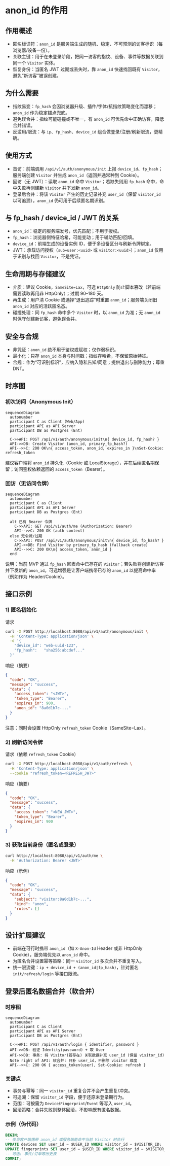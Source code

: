 
# anon_id 的作用

## 作用概述
- 匿名标识符：`anon_id` 是服务端生成的随机、稳定、不可预测的访客标识（每浏览器/设备一份）。
- 关联主键：用于在未登录阶段，把同一访客的指纹、设备、事件等数据关联到同一个 `Visitor` 实体。
- 恢复身份：当匿名 JWT 过期或丢失时，靠 `anon_id` 快速找回既有 `Visitor`，避免“新访客”被误创建。

## 为什么需要
- 指纹易变：`fp_hash` 会因浏览器升级、插件/字体/抗指纹策略变化而漂移；`anon_id` 作为稳定锚点兜底。
- 避免误合并：指纹可能碰撞或不唯一，有 `anon_id` 可优先命中正确访客，降低合并错误。
- 反滥用/限流：与 `ip`、`fp_hash`、`device_id` 组合做登录/注册/刷新限流，更精确。

## 使用方式
- 首访：前端调用 `/api/v1/auth/anonymous/init` 上报 `device_id`、`fp_hash`；服务端创建 `Visitor` 并生成 `anon_id`（返回并通常种到 Cookie）。
- 回访（无 JWT）：读取 `anon_id` 命中 `Visitor`；若缺失则用 `fp_hash` 命中，命中失败再创建新 `Visitor` 并下发新 `anon_id`。
- 登录后合并：将该 `Visitor` 产生的历史记录补充 `user_id`（保留 `visitor_id` 以可追溯），`anon_id` 仍可用于后续匿名期识别。

## 与 fp_hash / device_id / JWT 的关系
- `anon_id`：稳定的服务端发号，优先匹配；不用于授权。
- `fp_hash`：浏览器侧特征哈希，可能变动；用于辅助匹配/回填。
- `device_id`：前端生成的设备实例 ID，便于多设备区分与刷新令牌绑定。
- JWT：承载访问授权（`sub=user:<uuid>` 或 `visitor:<uuid>`）；`anon_id` 仅用于识别与找回 `Visitor`，不是凭证。

## 生命周期与存储建议
- 介质：建议 Cookie，`SameSite=Lax`，可选 `HttpOnly` 防止脚本篡改（若前端需要读取再用非 HttpOnly）；过期 90–180 天。
- 再生成：用户清 Cookie 或选择“退出追踪”时重置 `anon_id`；服务端关闭旧 `anon_id` 对应的活跃匿名态。
- 碰撞处理：同 `fp_hash` 命中多个 `Visitor` 时，以 `anon_id` 为准；无 `anon_id` 时保守创建新访客，避免误合并。

## 安全与合规
- 非凭证：`anon_id` 绝不用于鉴权或赋权；仅作弱标识。
- 最小化：只存 `anon_id` 本身与时间戳；指纹存哈希，不保留原始特征。
- 合规：作为“可识别标识”，应纳入隐私告知/同意；提供退出与删除能力；尊重 DNT。

## 时序图

### 初次访问（Anonymous Init）

```mermaid
sequenceDiagram
  autonumber
  participant C as Client (Web/App)
  participant API as API Server
  participant DB as Postgres (Ent)

  C->>API: POST /api/v1/auth/anonymous/init\n{ device_id, fp_hash? }
  API->>DB: Create Visitor (anon_id, primary_fp_hash?)
  API-->>C: 200 OK\n{ access_token, anon_id, expires_in }\nSet-Cookie: refresh_token
```

建议客户端将 `anon_id` 持久化（Cookie 或 LocalStorage），并在后续匿名期保留；访问鉴权依赖返回的 `access_token`（Bearer）。

### 回访（无访问令牌）

```mermaid
sequenceDiagram
  autonumber
  participant C as Client
  participant API as API Server
  participant DB as Postgres (Ent)

  alt 已有 Bearer 令牌
    C->>API: GET /api/v1/auth/me (Authorization: Bearer)
    API-->>C: 200 OK (auth context)
  else 无令牌/过期
    C->>API: POST /api/v1/auth/anonymous/init\n{ device_id, fp_hash? }
    API->>DB: Find Visitor by primary_fp_hash (fallback create)
    API-->>C: 200 OK\n{ access_token, anon_id }
  end
```

说明：当前 MVP 通过 `fp_hash` 回表命中已存在的 `Visitor`；若失败将创建新访客并下发新的 `anon_id`。可选增强是让客户端携带已存的 `anon_id` 以提高命中率（例如作为 Header/Cookie）。

## 接口示例

### 1) 匿名初始化

请求

```bash
curl -X POST http://localhost:8080/api/v1/auth/anonymous/init \
  -H 'Content-Type: application/json' \
  -d '{
    "device_id": "web-uuid-123",
    "fp_hash":   "sha256:abcdef..."
  }'
```

响应（摘要）

```json
{
  "code": "OK",
  "message": "success",
  "data": {
    "access_token": "<JWT>",
    "token_type": "Bearer",
    "expires_in": 900,
    "anon_id": "8a0d1b7c-..."
  }
}
```

注意：同时会设置 HttpOnly `refresh_token` Cookie（SameSite=Lax）。

### 2) 刷新访问令牌

请求（依赖 `refresh_token` Cookie）

```bash
curl -X POST http://localhost:8080/api/v1/auth/refresh \
  -H 'Content-Type: application/json' \
  --cookie "refresh_token=<REFRESH_JWT>"
```

响应（摘要）

```json
{
  "code": "OK",
  "message": "success",
  "data": {
    "access_token": "<NEW_JWT>",
    "token_type": "Bearer",
    "expires_in": 900
  }
}
```

### 3) 获取当前身份（匿名或登录）

```bash
curl http://localhost:8080/api/v1/auth/me \
  -H 'Authorization: Bearer <JWT>'
```

响应（示例）

```json
{
  "code": "OK",
  "message": "success",
  "data": {
    "subject": "visitor:8a0d1b7c-...",
    "kind": "anon",
    "roles": []
  }
}
```

## 设计扩展建议
- 前端在可行时携带 `anon_id`（如 `X-Anon-Id` Header 或非 HttpOnly Cookie），服务端优先以 `anon_id` 命中。
- 为匿名合并设置幂等策略：同一 `visitor_id` 多次合并不重复写入。
- 统一限流键：`ip + device_id + (anon_id|fp_hash)`，针对匿名 `init/refresh/login` 等接口限流。

## 登录后匿名数据合并（软合并）

### 时序图

```mermaid
sequenceDiagram
  autonumber
  participant C as Client
  participant API as API Server
  participant DB as Postgres (Ent)

  C->>API: POST /api/v1/auth/login { identifier, password }
  API->>DB: 验证 Identity(password) + 取 User
  API->>DB: 事务: 将 Visitor(若存在) 关联数据补充 user_id (保留 visitor_id)
  Note right of API: 软合并: 只补 user_id，不删除 visitor 维度
  API-->>C: 200 OK { access_token(user), Set-Cookie: refresh }
```

### 关键点
- 事务与幂等：同一 `visitor_id` 重复合并不会产生重复/冲突。
- 可追溯：保留 `visitor_id` 字段，便于还原未登录期行为。
- 范围：可按需为 `Device`/`Fingerprint`/`Event` 等写入 `user_id`。
- 回滚策略：合并失败则整体回滚，不影响既有匿名数据。

### 示例（伪代码）

```sql
BEGIN;
-- 仅当客户端携带 anon_id 或服务端能命中当前 Visitor 时执行
UPDATE devices SET user_id = $USER_ID WHERE visitor_id = $VISITOR_ID;
UPDATE fingerprints SET user_id = $USER_ID WHERE visitor_id = $VISITOR_ID;
-- 可选: 事件/订单等历史表
COMMIT;
```
